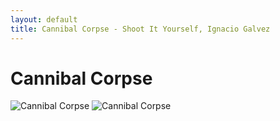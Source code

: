 ```yaml
---
layout: default
title: Cannibal Corpse - Shoot It Yourself, Ignacio Galvez
---
```


# Cannibal Corpse

![Cannibal Corpse](http://assets.farmhouse.co/publishing/1-shoot-it-yourself/images/cannibal-corpse-1.jpg)
![Cannibal Corpse](http://assets.farmhouse.co/publishing/1-shoot-it-yourself/images/cannibal-corpse-2.jpg)
